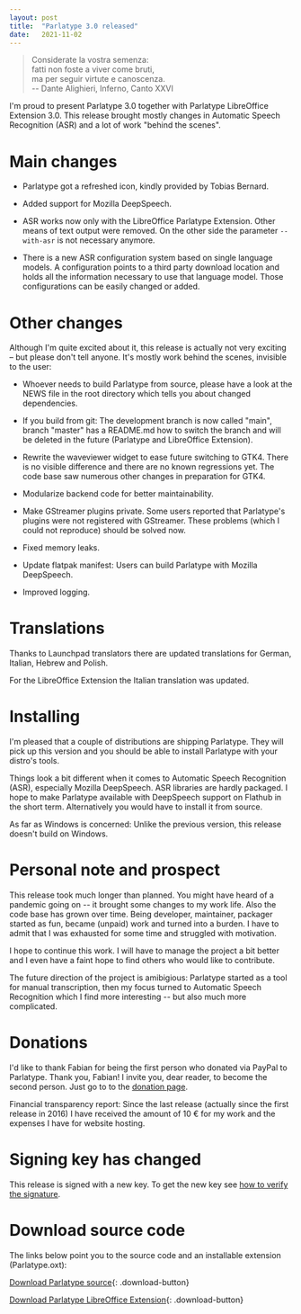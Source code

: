 ```yaml
---
layout: post
title:  "Parlatype 3.0 released"
date:   2021-11-02
---
```


> Considerate la vostra semenza:  
> fatti non foste a viver come bruti,  
> ma per seguir virtute e canoscenza.  
> -- Dante Alighieri, Inferno, Canto XXVI

I'm proud to present Parlatype 3.0 together with Parlatype LibreOffice Extension 3.0. This release brought mostly changes in Automatic Speech Recognition (ASR) and a lot of work "behind the scenes".


# Main changes

* Parlatype got a refreshed icon, kindly provided by Tobias Bernard.

* Added support for Mozilla DeepSpeech.

* ASR works now only with the LibreOffice Parlatype Extension. Other means of text output were removed. On the other side the parameter `--with-asr` is not necessary anymore. 

* There is a new ASR configuration system based on single language models. A configuration points to a third party download location and holds all the information necessary to use that language model. Those configurations can be easily changed or added.


# Other changes

Although I'm quite excited about it, this release is actually not very exciting – but please don't tell anyone. It's mostly work behind the scenes, invisible to the user:

* Whoever needs to build Parlatype from source, please have a look at the NEWS file in the root directory which tells you about changed dependencies.

* If you build from git: The development branch is now called "main", branch "master" has a README.md how to switch the branch and will be deleted in the future (Parlatype and LibreOffice Extension).

* Rewrite the waveviewer widget to ease future switching to GTK4. There is no visible difference and there are no known regressions yet. The code base saw numerous other changes in preparation for GTK4.

* Modularize backend code for better maintainability.

* Make GStreamer plugins private. Some users reported that Parlatype's plugins were not registered with GStreamer. These problems (which I could not reproduce) should be solved now.

* Fixed memory leaks.

* Update flatpak manifest: Users can build Parlatype with Mozilla DeepSpeech.

* Improved logging.


# Translations

Thanks to Launchpad translators there are updated translations for German, Italian, Hebrew and Polish.

For the LibreOffice Extension the Italian translation was updated.


# Installing

I'm pleased that a couple of distributions are shipping Parlatype. They will pick up this version and you should be able to install Parlatype with your distro's tools.

Things look a bit different when it comes to Automatic Speech Recognition (ASR), especially Mozilla DeepSpeech. ASR libraries are hardly packaged. I hope to make Parlatype available with DeepSpeech support on Flathub in the short term. Alternatively you would have to install it from source.

As far as Windows is concerned: Unlike the previous version, this release doesn't build on Windows.


# Personal note and prospect

This release took much longer than planned. You might have heard of a pandemic going on -- it brought some changes to my work life. Also the code base has grown over time. Being developer, maintainer, packager started as fun, became (unpaid) work and turned into a burden. I have to admit that I was exhausted for some time and struggled with motivation.

I hope to continue this work. I will have to manage the project a bit better and I even have a faint hope to find others who would like to contribute.

The future direction of the project is amibigious: Parlatype started as a tool for manual transcription, then my focus turned to Automatic Speech Recognition which I find more interesting -- but also much more complicated.
 

# Donations

I'd like to thank Fabian for being the first person who donated via PayPal to Parlatype. Thank you, Fabian! I invite you, dear reader, to become the second person. Just go to to the [donation page](../../../donate.html).

Financial transparency report: Since the last release (actually since the first release in 2016) I have received the amount of 10 € for my work and the expenses I have for website hosting.


# Signing key has changed

This release is signed with a new key. To get the new key see [how to verify the signature](../../../signed.html).


# Download source code

The links below point you to the source code and an installable extension (Parlatype.oxt):

[Download Parlatype source](https://github.com/gkarsay/parlatype/releases/tag/v3.0){: .download-button}

[Download Parlatype LibreOffice Extension](https://github.com/gkarsay/parlatype-libreoffice-extension/releases/tag/v3.0){: .download-button}
